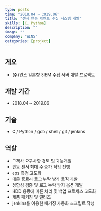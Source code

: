 ```yaml
---
type: posts
time: "2018.04 ~ 2019.06"
title: "센서 연동 이벤트 수집 시스템 개발"
skills: [C, Python]
description: ""
image: ""
company: "WINS"
categories: [project]
---
```


## 게요

* (주)윈스 일본향 SIEM 수집 서버 개발 프로젝트

## 개발 기간

* 2018.04 ~ 2019.06

## 기술

*  C / Python / gdb / shell / git / jenkins 

## 역할

* 고객사 요구사항 검토 및 기능개발
* 연동 센서 최대 수 증가 작업 진행
* eps 측정 고도화
* 데몬 종료시 로그 누락 방지 로직 개발
* 정합성 검증 및 로그 누락 방지 옵션 개발
* HDD 용량에 따른 처리 및 백업 프로세스 고도화
* 제품 패키징 및 릴리즈
* jenkins를 이용한 패키징 자동화 스크립트 작성

